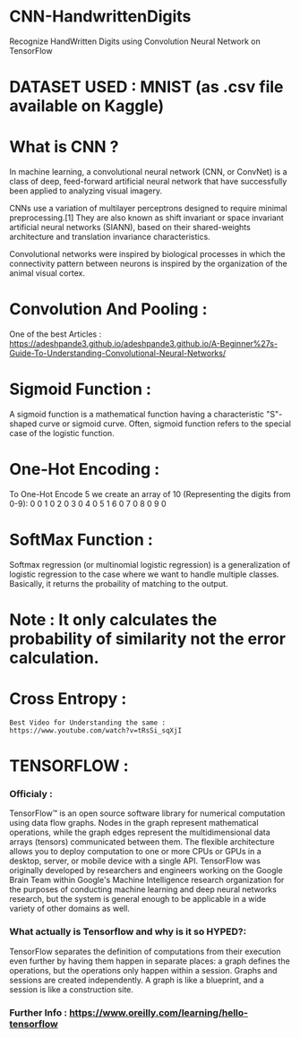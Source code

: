 # CNN-HandwrittenDigits
Recognize HandWritten Digits using Convolution Neural Network on TensorFlow

# DATASET USED  : MNIST (as .csv file available on Kaggle)

# What is CNN ?
 
  In machine learning, a convolutional neural network (CNN, or ConvNet) is a class of deep, feed-forward artificial neural network that have successfully been applied to analyzing visual imagery.

CNNs use a variation of multilayer perceptrons designed to require minimal preprocessing.[1] They are also known as shift invariant or space invariant artificial neural networks (SIANN), based on their shared-weights architecture and translation invariance characteristics.

Convolutional networks were inspired by biological processes in which the connectivity pattern between neurons is inspired by the organization of the animal visual cortex.

# Convolution And Pooling :
   One of the best Articles : https://adeshpande3.github.io/adeshpande3.github.io/A-Beginner%27s-Guide-To-Understanding-Convolutional-Neural-Networks/


# Sigmoid Function :
  A sigmoid function is a mathematical function having a characteristic "S"-shaped curve or sigmoid curve. Often, sigmoid function refers to the special case of the logistic function. 

# One-Hot Encoding :
   To One-Hot Encode 5 we create an array of 10 (Representing the digits from 0-9):
   0 0
   1 0
   2 0
   3 0
   4 0
   5 1
   6 0
   7 0
   8 0
   9 0


# SoftMax Function :
  Softmax regression (or multinomial logistic regression) is a generalization of logistic regression to the case where we want to handle multiple classes.
  Basically, it returns the probaility of matching to the output.
  # Note : It only calculates the probability of similarity not the error calculation.

# Cross Entropy : 
    Best Video for Understanding the same :   https://www.youtube.com/watch?v=tRsSi_sqXjI


# TENSORFLOW : 

###  Officialy : 

  TensorFlow™ is an open source software library for numerical computation using data flow graphs. Nodes in the graph represent         mathematical operations, while the graph edges represent the multidimensional data arrays (tensors) communicated between them. The  flexible architecture allows you to deploy computation to one or more CPUs or GPUs in a desktop, server, or mobile device with a single API. TensorFlow was originally developed by researchers and engineers working on the Google Brain Team within Google's Machine Intelligence research organization for the purposes of conducting machine learning and deep neural networks research, but the system is general enough to be applicable in a wide variety of other domains as well. 


###   What actually is Tensorflow and why is it so HYPED?:

  TensorFlow separates the definition of computations from their execution even further by having them happen in separate places: a graph defines the operations, but the operations only happen within a session. Graphs and sessions are created independently. A graph is like a blueprint, and a session is like a construction site.

### Further Info : https://www.oreilly.com/learning/hello-tensorflow

